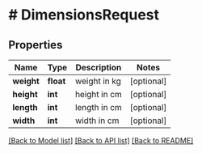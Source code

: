 # # DimensionsRequest

## Properties

Name | Type | Description | Notes
------------ | ------------- | ------------- | -------------
**weight** | **float** | weight in kg | [optional]
**height** | **int** | height in cm | [optional]
**length** | **int** | length in cm | [optional]
**width** | **int** | width in cm | [optional]

[[Back to Model list]](../../README.md#models) [[Back to API list]](../../README.md#endpoints) [[Back to README]](../../README.md)
